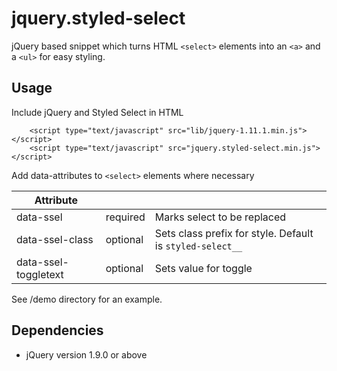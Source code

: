 jquery.styled-select
====================

jQuery based snippet which turns HTML ```<select>``` elements into an ```<a>``` and a ```<ul>``` for easy styling.

## Usage

Include jQuery and Styled Select in HTML

```
    <script type="text/javascript" src="lib/jquery-1.11.1.min.js"></script>
    <script type="text/javascript" src="jquery.styled-select.min.js"></script>
```

Add data-attributes to ```<select>``` elements where necessary

| Attribute |          |                  |
|----------------------|----------|---------------------------------------|
| data-ssel | required | Marks select to be replaced   |
| data-ssel-class | optional | Sets class prefix for style. Default is ```styled-select__``` |
| data-ssel-toggletext | optional | Sets value for toggle  |

See /demo directory for an example.

## Dependencies

* jQuery version 1.9.0 or above 